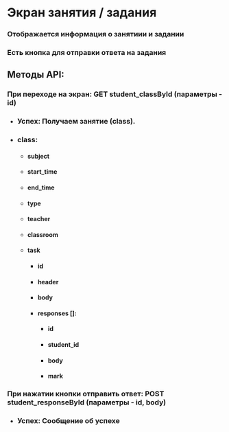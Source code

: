 # Экран занятия / задания
### Отображается информация о занятиии и задании
### Есть кнопка для отправки ответа на задания
## Методы API:
### При переходе на экран: GET student_classById (параметры - id)
- ### Успех: Получаем занятие (class).
- ### class:
    - #### subject
    - #### start_time
    - #### end_time
    - #### type
    - #### teacher
    - #### classroom
    - #### task
        - #### id
        - #### header
        - #### body
        - #### responses []:
            - #### id
            - #### student_id
            - #### body
            - #### mark
### При нажатии кнопки отправить ответ: POST student_responseById (параметры - id, body)
- ### Успех: Сообщение об успехе